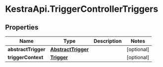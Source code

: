 # KestraApi.TriggerControllerTriggers

## Properties

Name | Type | Description | Notes
------------ | ------------- | ------------- | -------------
**abstractTrigger** | [**AbstractTrigger**](AbstractTrigger.md) |  | [optional] 
**triggerContext** | [**Trigger**](Trigger.md) |  | [optional] 


